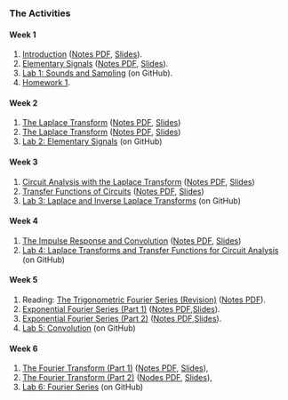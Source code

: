 ### The Activities

#### Week 1

1. [Introduction](http://nbviewer.ipython.org/github/cpjobling/EG-247-Resources/blob/master/introduction/Introduction.ipynb) ([Notes PDF](introduction/Introduction.pdf), [Slides](introduction/Introduction.slides.html)).
1. [Elementary Signals](http://nbviewer.ipython.org/github/cpjobling/EG-247-Resources/blob/master/week1/elementary_signals.ipynb) ([Notes PDF](week1/elementary_signals.pdf), [Slides](week1/elementary_signals.slides.html)).
1. <a href="https://github.com/cpjobling/EG-247-Resources/tree/master/portfolio/lab01" target="_blank">Lab 1: Sounds and Sampling</a> (on GitHub).
1. [Homework 1](week1/Homework%201.pdf).

#### Week 2

1. [The Laplace Transform](http://nbviewer.ipython.org/github/cpjobling/EG-247-Resources/blob/master/week2/laplace.ipynb) ([Notes PDF](week2/laplace.pdf), [Slides](week2/laplace.slides.html))
1. [The Laplace Transform](http://nbviewer.ipython.org/github/cpjobling/EG-247-Resources/blob/master/week2/inverse_laplace.ipynb) ([Notes PDF](week2/inverse_laplace.pdf), [Slides](week2/inverse_laplace.slides.html))
1. <a href="https://github.com/cpjobling/EG-247-Resources/tree/master/portfolio/lab02" target="_blank">Lab 2: Elementary Signals</a> (on GitHub)


#### Week 3

 1. [Circuit Analysis with the Laplace Transform](http://nbviewer.ipython.org/github/cpjobling/EG-247-Resources/blob/master/week3/circuit_analysis.ipynb) ([Notes PDF](week3/circuit_analysis.pdf), [Slides](week3/circuit_analysis.slides.html))
1. [Transfer Functions of Circuits](http://nbviewer.ipython.org/github/cpjobling/EG-247-Resources/blob/master/week3/transfer_functions.ipynb) ([Notes PDF](week3/transfer_functions.pdf), [Slides](week3/transfer_functions.slides.html))
1. <a href="https://github.com/cpjobling/EG-247-Resources/tree/master/portfolio/lab03" target="_blank">Lab 3: Laplace and Inverse Laplace Transforms</a> (on GitHub)

#### Week 4

1. [The Impulse Response and Convolution](http://nbviewer.ipython.org/github/cpjobling/EG-247-Resources/blob/master/week4/convolution.ipynb) ([Notes PDF](week4/convolution.pdf), [Slides](week4/convolution.slides.html))
1. <a href="https://github.com/cpjobling/EG-247-Resources/tree/master/portfolio/lab04" target="_blank">Lab 4: Laplace Transforms and Transfer Functions for Circuit Analysis</a> (on GitHub)

#### Week 5

1. Reading: [The Trigonometric Fourier Series (Revision)](http://nbviewer.ipython.org/github.com/cpjobling/EG-247-Resources/blob/master/fourier_series/trig_fseries.ipynb)
([Notes PDF](fourier_series/trig_fseries.pdf)).
1. [Exponential Fourier Series (Part 1)](http://nbviewer.ipython.org/github/cpjobling/EG-247-Resources/blob/master/week5/exp_fs1.ipynb)
([Notes PDF](week5/exp_fs1.pdf),[Slides](week5/exp_fs2.slides.html)).
1. [Exponential Fourier Series (Part 2)](http://nbviewer.ipython.org/github/cpjobling/EG-247-Resources/blob/master/week5/exp_fs2.ipynb)  ([Notes PDF](week5/exp_fs2.pdf),[Slides](week5/exp_fs2.slides.html)).
1. <a href="https://github.com/cpjobling/EG-247-Resources/tree/master/portfolio/lab05" target="_blank">Lab 5: Convolution</a> (on GitHub)</li>

#### Week 6

1. [The Fourier Transform (Part 1)](http://nbviewer.ipython.org/github/cpjobling/EG-247-Resources/blob/master/week6/ft1.ipynb) ([Notes PDF](week6/ft1.pdf), [Slides](week6/ft1.slides.html)),
1. [The Fourier Transform (Part 2)](http://nbviewer.ipython.org/github/cpjobling/EG-247-Resources/blob/master/week6/ft2.ipynb) ([Nodes PDF](week6/ft2.pdf), [Slides](week6/ft2.slides.html)),
1. <a href="https://github.com/cpjobling/EG-247-Resources/tree/master/portfolio/lab06" target="_blank">Lab 6: Fourier Series</a> (on GitHub)</li>

<!--
<h4>Week 7</h4>
<ul>
<li>
<a href="http://nbviewer.ipython.org/github/cpjobling/EG-247-Resources/blob/master/week8/ft3.ipynb">Fourier Transforms for Circuit and LTI Systems Analysis</a> (<a href="week8/ft3.pdf">Notes PDF</a>)</li>
<li>
<a href="http://nbviewer.ipython.org/github/cpjobling/EG-247-Resources/blob/master/week8/ft4.ipynb">Introduction to Filters</a> (<a href="week8/ft4.pdf">Notes PDF</a>)</li>
<li><a href="https://github.com/cpjobling/EG-247-Resources/tree/master/portfolio/lab7" target="_blank">Lab 7: Fourier Series</a> (on GitHub)</li>
</ul>

<h4>Week 9</h4>
<ul>
<li>
<a href="http://nbviewer.ipython.org/github/cpjobling/EG-247-Resources/blob/master/week9/sampling.html">Sampling Theory</a> (<a href="week9/sampling.pdf">Notes PDF</a>)</li>
<li>
<a href="http://nbviewer.ipython.org/github/cpjobling/EG-247-Resources/blob/master/week9/z-transform.html">The Z-Transform</a> (<a href="week9/z-transform.pdf">Notes PDF</a>)</li>
<li><a href="https://github.com/cpjobling/EG-247-Resources/tree/master/portfolio/lab8" target="_blank">Lab 8: Filters</a> (on GitHub)</li>
</ul>
<h4>Week 10</h4>
<ul>
  <li>
<a href="http://nbviewer.ipython.org/github/cpjobling/EG-247-Resources/blob/master/week10/i-z-transform.html">The Inverse Z-Transform</a> (<a href="week10/i-z-transform.pdf">Notes PDF</a>)</li>
<li>
<a href="http://nbviewer.ipython.org/github/cpjobling/EG-247-Resources/blob/master/week10/dt-models.html">Discrete Time System Models</a> (<a href="week10/dt-models.pdf">Notes PDF</a>)</li>
</ul>
-->
